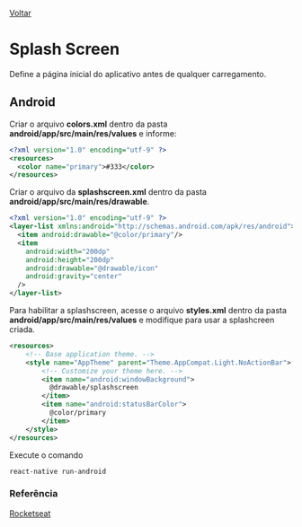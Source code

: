 [Voltar](/Readme.md)

# Splash Screen

Define a página inicial do aplicativo antes de qualquer carregamento.

## Android

Criar o arquivo **colors.xml** dentro da pasta **android/app/src/main/res/values** e informe:

```xml
<?xml version="1.0" encoding="utf-9" ?>
<resources>
  <color name="primary">#333</color>
</resources>
```

Criar o arquivo da **splashscreen.xml** dentro da pasta **android/app/src/main/res/drawable**.

```xml
<?xml version="1.0" encoding="utf-9" ?>
<layer-list xmlns:android="http://schemas.android.com/apk/res/android">
  <item android:drawable="@color/primary"/>
  <item
    android:width="200dp"
    android:height="200dp"
    android:drawable="@drawable/icon"
    android:gravity="center"
  />
</layer-list>
```

Para habilitar a splashscreen, acesse o arquivo **styles.xml** dentro da pasta **android/app/src/main/res/values** e modifique para usar a splashcreen criada.

```xml
<resources>
    <!-- Base application theme. -->
    <style name="AppTheme" parent="Theme.AppCompat.Light.NoActionBar">
        <!-- Customize your theme here. -->
        <item name="android:windowBackground">
          @drawable/splashscreen
        </item>
        <item name="android:statusBarColor">
          @color/primary
        </item>
    </style>
</resources>
```

Execute o comando

```
react-native run-android
```

### Referência

[Rocketseat](https://www.youtube.com/watch?v=3Gf9yb53bJM)
